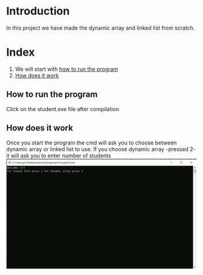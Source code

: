 # Introduction
In this project we have made the dynamic array and linked list from scratch.

# Index 
1. We will start with [how to run the program](#How-to-run-the-program)
2. [How does it work](#How-does-it-work)


## How to run the program
Click on the student.exe file after compilation

## How does it work
Once you start the program the cmd will ask you to choose between dynamic array or linked list to use.
If you choose dynamic array -pressed 2- it will ask you to enter number of students
![start](screenshots/start.gif)
